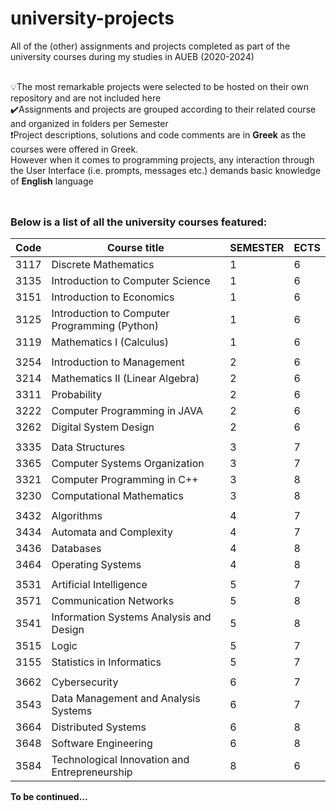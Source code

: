 # university-projects
All of the (other) assignments and projects completed as part of the university courses during my studies in AUEB (2020-2024) <br><br>

💡The most remarkable projects were selected to be hosted on their own repository and are not included here <br>
✔️Assignments and projects are grouped according to their related course and organized in folders per Semester <br>
❗️Project descriptions, solutions and code comments are in **Greek** as the courses were offered in Greek.<br>
  However when it comes to programming projects, any interaction through the User Interface (i.e. prompts, messages etc.) demands basic knowledge of **English** language

<img src="https://user-images.githubusercontent.com/74038190/212284100-561aa473-3905-4a80-b561-0d28506553ee.gif" height="10"/>

### Below is a list of all the university courses featured:

| Code   | Course title                                        |SEMESTER|ECTS|               
|--------|-----------------------------------------------------|-------|-----|
| 3117   |  Discrete Mathematics                               | 1     | 6   |
| 3135   |  Introduction to Computer Science                   | 1     | 6   |
| 3151   |  Introduction to Economics                          | 1     | 6   |
| 3125   |  Introduction to Computer Programming (Python)      | 1     | 6   |
| 3119   |  Mathematics I (Calculus)                           | 1     | 6   |
|||||
| 3254   |  Introduction to Management                         | 2     | 6   |
| 3214   |  Mathematics II (Linear Algebra)                    | 2     | 6   |
| 3311   |  Probability                                        | 2     | 6   |
| 3222   |  Computer Programming in JAVA                       | 2     | 6   |
| 3262   |  Digital System Design                              | 2     | 6   |
|||||
| 3335   |  Data Structures                                    | 3     | 7   | 
| 3365   |  Computer Systems Organization                      | 3     | 7   |
| 3321   |  Computer Programming in C++                        | 3     | 8   |
| 3230   |  Computational Mathematics                          | 3     | 8   |
||||| 
| 3432   |  Algorithms                                         | 4     | 7   | 
| 3434   |  Automata and Complexity                            | 4     | 7   | 
| 3436   |  Databases                                          | 4     | 8   | 
| 3464   |  Operating Systems                                  | 4     | 8   | 
|||||
| 3531   |  Artificial Intelligence                            | 5     | 7   |
| 3571   |  Communication Networks                             | 5     | 8   |
| 3541   |  Information Systems Analysis and Design            | 5     | 8   | 
| 3515   |  Logic                                              | 5     | 7   | 
| 3155   |  Statistics in Informatics                          | 5     | 7   |
|||||
| 3662   |  Cybersecurity                                      | 6     | 7   |
| 3543   |  Data Management and Analysis Systems               | 6     | 7   |
| 3664   |  Distributed Systems                                | 6     | 8   | 
| 3648   |  Software Engineering                               | 6     | 8   | 
| 3584   |  Technological Innovation and Entrepreneurship      | 8     | 6   | 

**To be continued...**
